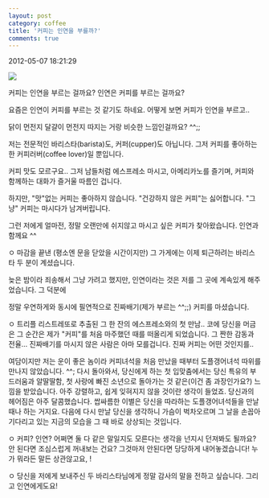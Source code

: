 ```yaml
---
layout: post
category: coffee
title: '커피는 인연을 부를까?'
comments: true
---
```


2012-05-07 18:21:29
  

![][link0]



커피는 인연을 부르는 걸까요? 인연은 커피를 부르는 걸까요?


요즘은 인연이 커피를 부르는 것 같기도 하네요. 어떻게 보면 커피가 인연을 부르고..


닭이 먼전지 달걀이 먼전지 따지는 거랑 비슷한 느낌인걸까요? ^^;;


저는 전문적인 바리스타(barista)도, 커퍼(cupper)도 아닙니다. 그저 커피를 좋아하는 한 커피러버(coffee lover)일
뿐입니다.


커피 맛도 모르구요.. 그저 남들처럼 에스프레소 마시고, 아메리카노를 즐기며, 커피와 함께하는 대화가 즐거울 따름인 겁니다.

  

하지만, "맛"없는 커피는 좋아하지 않습니다. "건강하지 않은 커피"는 싫어합니다. "그냥" 커피는 마시다가 남겨버립니다.

  

그런 저에게 얼마전, 정말 오랜만에 쉬지않고 마시고 싶은 커피가 찾아왔습니다. 인연과 함께요 ^^

  

  

ㅇ 마감을 끝낸 (평소엔 문을 닫았을 시간이지만) 그 가게에는 이제 퇴근하려는 바리스타 두 분이 계셨습니다.

  

늦은 밤이라 죄송해서 그냥 가려고 했지만, 인연이라는 것은 저를 그 곳에 계속있게 해주었습니다. 그 덕분에

  

정말 우연하게와 동시에 필연적으로 진짜배기(제가 부르는 ^^;;) 커피를 마셨습니다.

  

ㅇ 트리플 리스트레또로 추출된 그 한 잔의 에스프레소와의 첫 만남.. 코에 당신을 머금은 그 순간은 제가 "커피"를 처음 마주했던 때를
떠올리게 되었습니다. 그 짠한 감동과 전율... 진짜배기를 마시지 않은 사람은 아마 모를겁니다. 진짜 커피는 어떤 것인지를..

여담이지만 저는 운이 좋은 놈이라 커피녀석을 처음 만났을 때부터 도플갱어녀석 따위를 만나지 않았습니다. ^^; 다시 돌아와서, 당신에게 하는
첫 입맞춤에서는 당신 특유의 부드러움과 알딸딸함, 첫 사랑에 빠진 소년으로 돌아가는 것 같은(이건 좀 과장인가요?) 느낌을 받았습니다. 아주
강렬하고, 쉽게 잊혀지지 않을 것이란 생각이 들었죠. 당신과의 헤어짐은 아주 달콤했습니다. 쌉싸름한 이별은 당신을 따라하는 도플갱어녀석들을
만날 때나 하는 거지요. 다음에 다시 만날 당신을 생각하니 가슴이 벅차오르며 그 날을 손꼽아 기다리고 있는 지금의 모습을 그 때 바로
상상되는 것입니다.

  

ㅇ 커피? 인연? 어쩌면 둘 다 같은 말일지도 모른다는 생각을 넌지시 던져봐도 될까요? 안 된다면 조심스럽게 꺼내보는 건요? 그것마저
안된다면 당당하게 내어놓겠습니다! 누가 뭐라든 말든 상관않고요, !

  

ㅇ 당신을 저에게 보내주신 두 바리스타님에게 정말 감사의 말을 전하고 싶습니다. 그리고 인연에게도요!


[link0]:https://t1.daumcdn.net/cfile/tistory/171FFC4A4FA78FB70B
